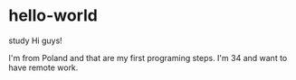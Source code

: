 # hello-world
study
Hi guys!

I'm from Poland and that are my first programing steps.
I'm 34 and want to have remote work.
